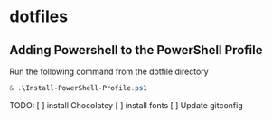 # dotfiles

## Adding Powershell to the PowerShell Profile

Run the following command from the dotfile directory

```powershell
& .\Install-PowerShell-Profile.ps1
```

TODO:
[ ] install Chocolatey
[ ] install fonts
[ ] Update gitconfig